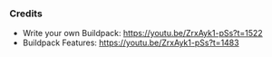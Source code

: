 ### Credits
- Write your own Buildpack: https://youtu.be/ZrxAyk1-pSs?t=1522
- Buildpack Features: https://youtu.be/ZrxAyk1-pSs?t=1483

